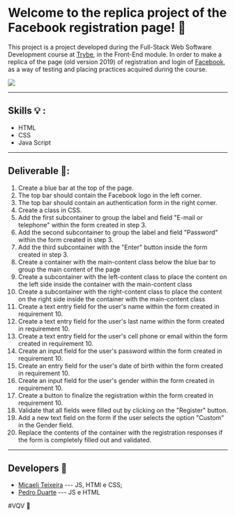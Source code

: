 # Welcome to the replica project of the Facebook registration page! 👋

This project is a project developed during the Full-Stack Web Software Development course at [Trybe](https://www.betrybe.com/), in the Front-End module. In order to make a replica of the page (old version 2019) of registration and login of [Facebook](https://facebook.com/), as a way of testing and placing practices acquired during the course.

<img src="https://github.com/micaeliteixeira/Trybe-Projects/blob/project-facebook/Project%20Facebook%20Signup/imgs/facebook.png">

---

##  Skills 💡 :

  - HTML
  - CSS
  - Java Script

---

## Deliverable 🚀:

   1. Create a blue bar at the top of the page.
   2. The top bar should contain the Facebook logo in the left corner.
   3. The top bar should contain an authentication form in the right corner.
   4. Create a class in CSS.
   5. Add the first subcontainer to group the label and field "E-mail or telephone" within the form created in step 3.
   6. Add the second subcontainer to group the label and field "Password" within the form created in step 3.
   7. Add the third subcontainer with the "Enter" button inside the form created in step 3.
   8. Create a container with the main-content class below the blue bar to group the main content of the page
   9. Create a subcontainer with the left-content class to place the content on the left side inside the container with the main-content class
   10. Create a subcontainer with the right-content class to place the content on the right side inside the container with the main-content class
   11. Create a text entry field for the user's name within the form created in requirement 10.
   12. Create a text entry field for the user's last name within the form created in requirement 10.
   13. Create a text entry field for the user's cell phone or email within the form created in requirement 10.
   14. Create an input field for the user's password within the form created in requirement 10.
   15. Create an entry field for the user's date of birth within the form created in requirement 10.
   16. Create an input field for the user's gender within the form created in requirement 10.
   17. Create a button to finalize the registration within the form created in requirement 10.
   18. Validate that all fields were filled out by clicking on the "Register" button.
   19. Add a new text field on the form if the user selects the option "Custom" in the Gender field.
   20. Replace the contents of the container with the registration responses if the form is completely filled out and validated.


---

## Developers 🤝

  - [Micaeli Teixeira](https://github.com/micaeliteixeira) --- JS, HTMl e CSS;
  - [Pedro Duarte](https://github.com/PedimEduardo) --- JS e HTML



#VQV 🚀
